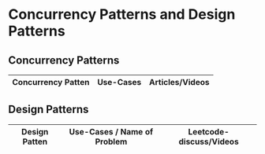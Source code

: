 # Concurrency Patterns and Design Patterns

## Concurrency Patterns

| Concurrency Patten | Use-Cases | Articles/Videos       |
|--------------------|-----------|-----------------------|


## Design Patterns

| Design Patten | Use-Cases / Name of Problem | Leetcode-discuss/Videos |
|---------------|-----------------------------|-------------------------|

